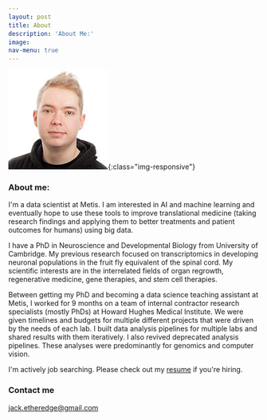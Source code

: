 ```yaml
---
layout: post
title: About
description: 'About Me:'
image:
nav-menu: true
---
```


![Jack_Etheredge_face](/images/Jack_Etheredge_face.jpeg){:class="img-responsive"}

### About me:

I'm a data scientist at Metis. I am interested in AI and machine learning and eventually hope to use these tools to improve translational medicine (taking research findings and applying them to better treatments and patient outcomes for humans) using big data.

I have a PhD in Neuroscience and Developmental Biology from University of Cambridge. My previous research focused on transcriptomics in developing neuronal populations in the fruit fly equivalent of the spinal cord. My scientific interests are in the interrelated fields of organ regrowth, regenerative medicine, gene therapies, and stem cell therapies.

Between getting my PhD and becoming a data science teaching assistant at Metis, I worked for 9 months on a team of internal contractor research specialists (mostly PhDs) at Howard Hughes Medical Institute. We were given timelines and budgets for multiple different projects that were driven by the needs of each lab. I built data analysis pipelines for multiple labs and shared results with them iteratively. I also revived deprecated analysis pipelines. These analyses were predominantly for genomics and computer vision.

I'm actively job searching. Please check out my [resume](https://jack-etheredge.github.io/resume.html) if you're hiring.

### Contact me

[jack.etheredge@gmail.com](mailto:jack.etheredge@gmail.com)
